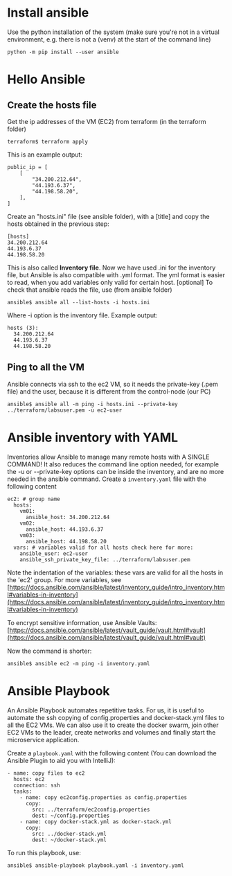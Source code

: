 # Install ansible
Use the python installation of the system (make sure you're not in a virtual environment, e.g. there is not a (venv) at the start of the command line)

```
python -m pip install --user ansible
```

# Hello Ansible
## Create the hosts file
Get the ip addresses of the VM (EC2) from terraform (in the terraform folder)

```
terraform$ terraform apply
```

This is an example output:

```
public_ip = [
    [
        "34.200.212.64",
        "44.193.6.37",
        "44.198.58.20",
    ],
]
```

Create an "hosts.ini" file (see ansible folder), with a [title] and copy the hosts obtained in the previous step:

```
[hosts]
34.200.212.64
44.193.6.37
44.198.58.20
```
This is also called **Inventory file**. Now we have used .ini for the inventory file, but Ansible is also compatible with .yml format. The yml format is easier to read, when you add variables only valid for certain host.
[optional] To check that ansible reads the file, use (from ansible folder)

```
ansible$ ansible all --list-hosts -i hosts.ini
```

Where -i option is the inventory file. Example output:

```
hosts (3):
  34.200.212.64
  44.193.6.37
  44.198.58.20
```

## Ping to all the VM
Ansible connects via ssh to the ec2 VM, so it needs the private-key (.pem file) and the user, because it is different from the control-node (our PC)
```
ansible$ ansible all -m ping -i hosts.ini --private-key ../terraform/labsuser.pem -u ec2-user
```

# Ansible inventory with YAML
Inventories allow Ansible to manage many remote hosts with A SINGLE COMMAND! It also reduces the command line option needed, for example the -u or --private-key options can be inside the inventory, and are no more needed in the ansible command.
Create a `inventory.yaml` file with the following content

```
ec2: # group name
  hosts:
    vm01:
      ansible_host: 34.200.212.64
    vm02:
      ansible_host: 44.193.6.37
    vm03:
      ansible_host: 44.198.58.20
  vars: # variables valid for all hosts check here for more: 
    ansible_user: ec2-user
    ansible_ssh_private_key_file: ../terraform/labsuser.pem
```
Note the indentation of the variables: these vars are valid for all the hosts in the 'ec2' group. For more variables, see [https://docs.ansible.com/ansible/latest/inventory_guide/intro_inventory.html#variables-in-inventory](https://docs.ansible.com/ansible/latest/inventory_guide/intro_inventory.html#variables-in-inventory)

To encrypt sensitive information, use Ansible Vaults: [https://docs.ansible.com/ansible/latest/vault_guide/vault.html#vault](https://docs.ansible.com/ansible/latest/vault_guide/vault.html#vault)

Now the command is shorter:

```
ansible$ ansible ec2 -m ping -i inventory.yaml
```

# Ansible Playbook
An Ansible Playbook automates repetitive tasks. For us, it is useful to automate the ssh copying of config.properties and docker-stack.yml files to all the EC2 VMs.
We can also use it to create the docker swarm, join other EC2 VMs to the leader, create networks and volumes and finally start the microservice application.

Create a `playbook.yaml` with the following content (You can download the Ansible Plugin to aid you with IntelliJ):

```
- name: copy files to ec2
  hosts: ec2
  connection: ssh
  tasks:
    - name: copy ec2config.properties as config.properties
      copy:
        src: ../terraform/ec2config.properties
        dest: ~/config.properties
    - name: copy docker-stack.yml as docker-stack.yml
      copy:
        src: ../docker-stack.yml
        dest: ~/docker-stack.yml
```

To run this playbook, use:

```
ansible$ ansible-playbook playbook.yaml -i inventory.yaml
```